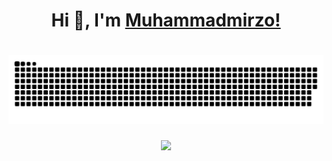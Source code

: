 <h1 align="center">Hi 👋, I'm <a href="https://muhammadmirzo.uz/">Muhammadmirzo!</a></h1>

<h1 align="center">
  <a href="https://muhammadmirzo.uz/"><img src="snake.svg" alt="Muhammadmirzo"/></a>
</h1>

<div align="center">
  <a href="https://u8views.com/github/muhammadmirzomd"><img src="https://u8views.com/api/v1/github/profiles/197096556/views/day-week-month-total-count.svg"></a>
</div>

